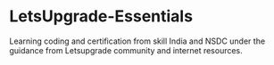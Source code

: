 # LetsUpgrade-Essentials
Learning coding and certification from skill India and NSDC under the guidance from Letsupgrade community and internet resources.

